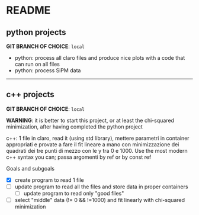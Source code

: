 # README

## python projects

**GIT BRANCH OF CHOICE**: `local`

- python: process all claro files and produce nice plots with a code that can run on all files
- python: process SiPM data

---

## c++ projects

**GIT BRANCH OF CHOICE**: `local`

**WARNING**: it is better to start this project, or at least the chi-squared minimization, after having completed the python project

c++: 1 file in claro, read it (using std library), mettere parametri in container appropriati e provate a fare il fit lineare a mano con minimizzazione dei quadrati dei tre punti di mezzo con le y tra 0 e 1000. Use the most modern c++ syntax you can; passa argomenti by ref or by const ref

Goals and subgoals
- [x] create program to read 1 file
- [ ] update program to read all the files and store data in proper containers
  - [ ] update program to read only "good files"
- [ ] select "middle" data (!= 0 && !=1000) and fit linearly with chi-squared minimization
